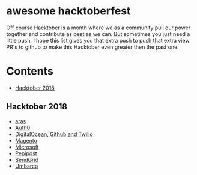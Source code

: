 awesome hacktoberfest
=====================

Off course Hacktober is a month where we as a community pull our power together and contribute as best as we can. But sometimes you just need a little push. I hope this list gives you that extra push to push that extra view PR's to github to make this Hacktober even greater then the past one.

# Contents
- [Hacktober 2018](#hacktober-2018)

## Hacktober 2018
- [aras](http://community.aras.com/fr/join-aras-labs-hacktoberfest-2018/)
- [Auth0](https://auth0.com/blog/celebrate-hacktoberfest-with-auth0/)
- [DigitalOcean, Github and Twillo](https://hacktoberfest.digitalocean.com/)
- [Magento](https://github.com/magento/magento2/wiki/SQUASHTOBERFEST-2018)
- [Microsoft](https://open.microsoft.com/2018/09/18/hacktoberfest-2018-microsoft/)
- [Pepipost](https://pepipost.com/blog/hacktoberfest-open-source-coding-challenge/)
- [SendGrid](https://sendgrid.com/blog/hacktoberfest-2018-has-arrived/)
- [Umbarco](https://umbraco.com/blog/happy-hacktoberfest/)
